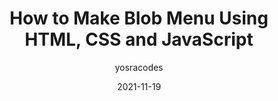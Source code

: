 ---
author: yosracodes
date: 2021-11-19
permalink: false
tags:
  - html
  - css
  - javascript
target_url: https://yosracodes.hashnode.dev/blob-menu
title: How to Make Blob Menu Using HTML, CSS and JavaScript
---